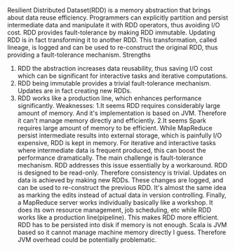 Resilient Distributed Dataset(RDD) is a memory abstraction that brings about data reuse efficiency. Programmers can explicitly partition and persist intermediate data and manipulate it with RDD operators, thus avoiding I/O cost. RDD provides fault-tolerance by making RDD immutable. Updating RDD is in fact transforming it to another RDD. This transformation, called lineage, is logged and can be used to re-construct the original RDD, thus providing a fault-tolerance mechanism.
Strengths
1. RDD the abstraction increases data reusability, thus saving I/O cost which can be significant for interactive tasks and iterative computations.
2. RDD being immutable provides a trivial fault-tolerance mechanism. Updates are in fact creating new RDDs.
3. RDD works like a production line, which enhances performance significantly.
Weaknesses:
1.It seems RDD requires considerably large amount of memory. And it's implementation is based on JVM. Therefore it can't manage memory directly and efficiently. 
2.It seems Spark requires large amount of memory to be efficient.
While MapReduce persist intermediate results into external storage, which is painfully I/O expensive, RDD is kept in memory. For iterative and interactive tasks where intermediate data is frequent produced, this can boost the performance dramatically. The main challenge is fault-tolerance mechanism. RDD addresses this issue essentially by a workaround. RDD is designed to be read-only. Therefore consistency is trivial. Updates on data is achieved by making new RDDs. These changes are logged, and can be used to re-construct the previous RDD. It's almost the same idea as marking the edits instead of actual data in version controlling. Finally, a MapReduce server works individually basically like a workshop. It does its own resource management, job scheduling, etc while RDD works like a production line(pipeline). This makes RDD more efficient. 
RDD has to be persisted into disk if memory is not enough. Scala is JVM based so it cannot manage machine memory directly I guess. Therefore JVM overhead could be potentially problematic.
